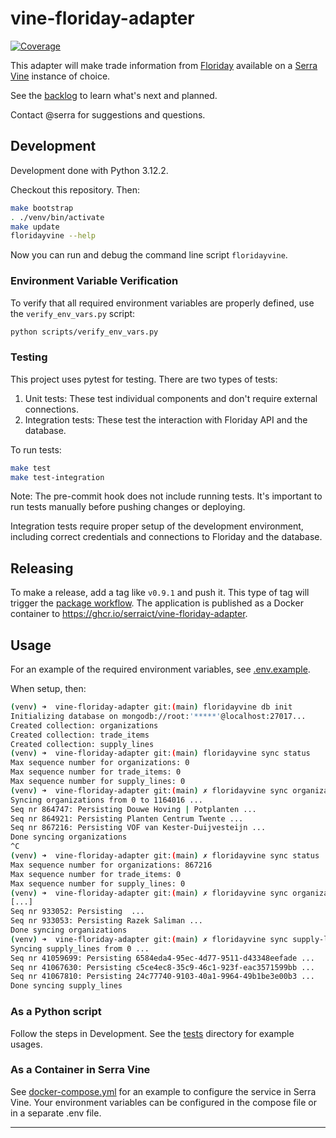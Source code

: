 # vine-floriday-adapter

[![Coverage](https://codecov.io/gh/serraict/vine-floriday-adapter/branch/main/graph/badge.svg)](https://codecov.io/gh/serraict/vine-floriday-adapter)

This adapter will make trade information from [Floriday] available on a [Serra Vine] instance of choice.

See the [backlog] to learn what's next and planned.

Contact @serra for suggestions and questions.

## Development

Development done with Python 3.12.2.

Checkout this repository. Then:

```bash
make bootstrap
. ./venv/bin/activate
make update
floridayvine --help
```

Now you can run and debug the command line script `floridayvine`.

### Environment Variable Verification

To verify that all required environment variables are properly defined, use the `verify_env_vars.py` script:

```bash
python scripts/verify_env_vars.py
```

### Testing

This project uses pytest for testing. There are two types of tests:

1. Unit tests: These test individual components and don't require external connections.
2. Integration tests: These test the interaction with Floriday API and the database.

To run tests:

```bash
make test
make test-integration
```

Note: The pre-commit hook does not include running tests. It's important to run tests manually before pushing changes or deploying.

Integration tests require proper setup of the development environment, including correct credentials and connections to Floriday and the database.

## Releasing

To make a release, add a tag like `v0.9.1` and push it.
This type of tag will trigger the [package workflow](./.github/workflows/package.yml).
The application is published as a Docker container to <https://ghcr.io/serraict/vine-floriday-adapter>.

## Usage

For an example of the required environment variables, see [.env.example](.env.example).

When setup, then:

```bash
(venv) ➜  vine-floriday-adapter git:(main) floridayvine db init                                                        
Initializing database on mongodb://root:'*****'@localhost:27017...
Created collection: organizations
Created collection: trade_items
Created collection: supply_lines
(venv) ➜  vine-floriday-adapter git:(main) floridayvine sync status                                          
Max sequence number for organizations: 0
Max sequence number for trade_items: 0
Max sequence number for supply_lines: 0
(venv) ➜  vine-floriday-adapter git:(main) ✗ floridayvine sync organizations  --limit-result 3   
Syncing organizations from 0 to 1164016 ...
Seq nr 864747: Persisting Douwe Hoving | Potplanten ...
Seq nr 864921: Persisting Planten Centrum Twente ...
Seq nr 867216: Persisting VOF van Kester-Duijvesteijn ...
Done syncing organizations
^C
(venv) ➜  vine-floriday-adapter git:(main) ✗ floridayvine sync status                   
Max sequence number for organizations: 867216
Max sequence number for trade_items: 0
Max sequence number for supply_lines: 0
(venv) ➜  vine-floriday-adapter git:(main) ✗ floridayvine sync organizations --start-seq-number 867216 --limit-result 100
[...]
Seq nr 933052: Persisting  ...
Seq nr 933053: Persisting Razek Saliman ...
Done syncing organizations
(venv) ➜  vine-floriday-adapter git:(main) ✗ floridayvine sync supply-lines --limit-result 3
Syncing supply_lines from 0 ...
Seq nr 41059699: Persisting 6584eda4-95ec-4d77-9511-d43348eefade ...
Seq nr 41067630: Persisting c5ce4ec8-35c9-46c1-923f-eac3571599bb ...
Seq nr 41067810: Persisting 24c77740-9103-40a1-9964-49b1be3e00b3 ...
Done syncing supply_lines
```

### As a Python script

Follow the steps in Development.
See the [tests](./tests) directory for example usages.

### As a Container in Serra Vine

See [docker-compose.yml](./docker-compose.yml) for an example to configure the service in Serra Vine.
Your environment variables can be configured in the compose file or in a separate .env file.

---

 [Floriday]: https://www.floriday.io/en/home
 [Serra Vine]: https://vine.serraict.com
 [backlog]: ./work/backlog.md
